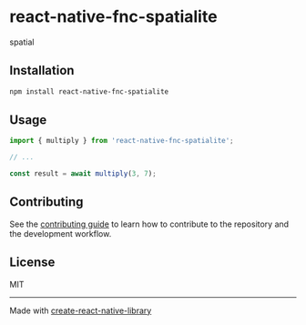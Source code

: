 # react-native-fnc-spatialite

spatial

## Installation

```sh
npm install react-native-fnc-spatialite
```

## Usage


```js
import { multiply } from 'react-native-fnc-spatialite';

// ...

const result = await multiply(3, 7);
```


## Contributing

See the [contributing guide](CONTRIBUTING.md) to learn how to contribute to the repository and the development workflow.

## License

MIT

---

Made with [create-react-native-library](https://github.com/callstack/react-native-builder-bob)
